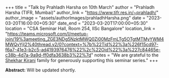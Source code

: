 +++
title = "Talk by Prahladh Harsha on  10th March"
author = "Prahladh Harsha (TIFR, Mumbai)"
author_link = "https://www.tifr.res.in/~prahladh/"
author_image = "assets/authorImages/prahladhHarsha.png"
date = "2023-03-20T16:00:00+05:30"
date_end = "2023-03-20T17:00:00+05:30"
location = "CSA Seminar Hall, Room 254, IISc Bangalore"
location_link = "https://teams.microsoft.com/l/meetup-join/19%3ameeting_ZGE3NDg5NzktMWQ0Zi00MzFmLTg5OTgtMTMyYWM4MWQyYjI2%40thread.v2/0?context=%7b%22Tid%22%3a%226f15cd97-f6a7-41e3-b2c5-ad4193976476%22%2c%22Oid%22%3a%227c84465e-c38b-4d7a-9a9d-ff0dfa3638b3%22%7d"
notes = "We are grateful to the <a href = "https://www.accel.com/people/shekhar-kirani" target= "_blank">Shekhar Kirani</a> family for generously supporting this seminar series."
+++

<b>Abstract:</b> Will be updated shortly.